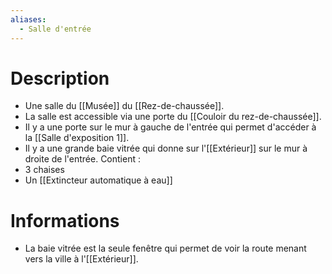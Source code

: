 ```yaml
---
aliases:
  - Salle d'entrée
---
```

# Description
- Une salle du [[Musée]] du [[Rez-de-chaussée]].
- La salle est accessible via une porte du [[Couloir du rez-de-chaussée]].
- Il y a une porte sur le mur à gauche de l'entrée qui permet d'accéder à la [[Salle d'exposition 1]].
- Il y a une grande baie vitrée qui donne sur l'[[Extérieur]] sur le mur à droite de l'entrée.
Contient : 
- 3 chaises
- Un [[Extincteur automatique à eau]]
# Informations
- La baie vitrée est la seule fenêtre qui permet de voir la route menant vers la ville à l'[[Extérieur]].